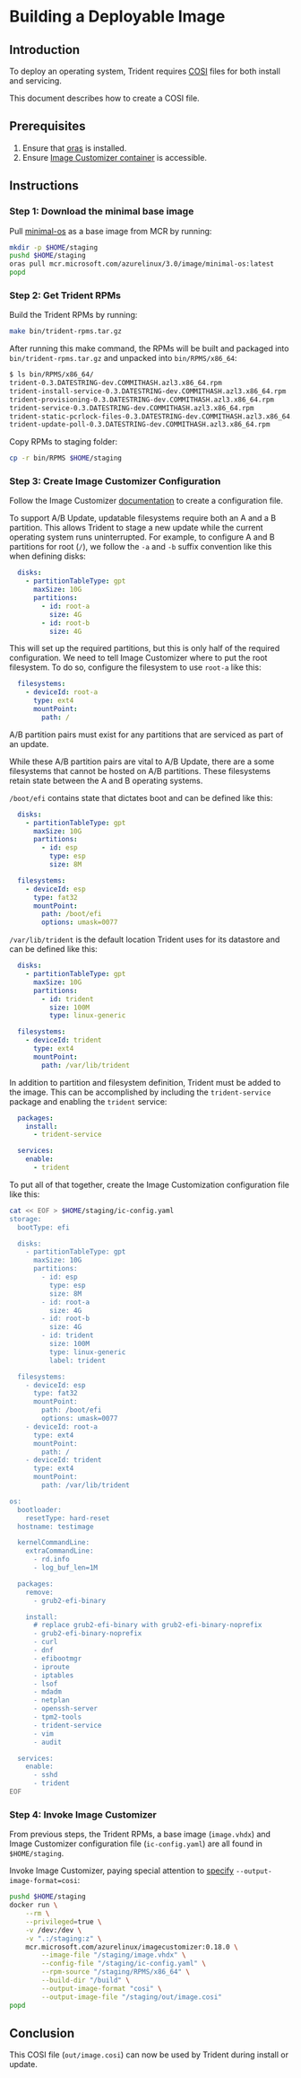 
# Building a Deployable Image

<!--
DELETE ME AFTER COMPLETING THE DOCUMENT!
---
Task: https://dev.azure.com/mariner-org/polar/_workitems/edit/13123
Title: Building a Deployable Image
Type: Tutorial
Objective:

Very hand-holdy tutorial on how to build an image with Prism.

The image should have AB update enabled so we can use it in future tutorials!
-->

## Introduction

To deploy an operating system, Trident requires [COSI](../Reference/COSI.md) files for both install and servicing.

This document describes how to create a COSI file.

## Prerequisites

1. Ensure that [oras](https://oras.land/docs/installation/) is installed.
2. Ensure [Image Customizer container](https://microsoft.github.io/azure-linux-image-tools/imagecustomizer/quick-start/quick-start.html) is accessible.

## Instructions

### Step 1: Download the minimal base image

Pull [minimal-os](../Reference/Glossary.md#minimal-os) as a base image from MCR by running:

``` bash
mkdir -p $HOME/staging
pushd $HOME/staging
oras pull mcr.microsoft.com/azurelinux/3.0/image/minimal-os:latest
popd
```

### Step 2: Get Trident RPMs

Build the Trident RPMs by running:

``` bash
make bin/trident-rpms.tar.gz
```

After running this make command, the RPMs will be built and packaged into `bin/trident-rpms.tar.gz` and unpacked into `bin/RPMS/x86_64`:

``` bash
$ ls bin/RPMS/x86_64/
trident-0.3.DATESTRING-dev.COMMITHASH.azl3.x86_64.rpm
trident-install-service-0.3.DATESTRING-dev.COMMITHASH.azl3.x86_64.rpm
trident-provisioning-0.3.DATESTRING-dev.COMMITHASH.azl3.x86_64.rpm
trident-service-0.3.DATESTRING-dev.COMMITHASH.azl3.x86_64.rpm
trident-static-pcrlock-files-0.3.DATESTRING-dev.COMMITHASH.azl3.x86_64.rpm
trident-update-poll-0.3.DATESTRING-dev.COMMITHASH.azl3.x86_64.rpm
```

Copy RPMs to staging folder:

``` bash
cp -r bin/RPMS $HOME/staging
```

### Step 3: Create Image Customizer Configuration

Follow the Image Customizer [documentation](https://microsoft.github.io/azure-linux-image-tools/imagecustomizer/README.html) to create a configuration file.

To support A/B Update, updatable filesystems require both an A and a B partition.  This allows Trident to stage a new update while the current operating system runs uninterrupted.  For example, to configure A and B partitions for root (`/`), we follow the `-a` and `-b` suffix convention like this when defining disks:

``` yaml
  disks:
    - partitionTableType: gpt
      maxSize: 10G
      partitions:
        - id: root-a
          size: 4G
        - id: root-b
          size: 4G
```

This will set up the required partitions, but this is only half of the required configuration.  We need to tell Image Customizer where to put the root filesystem.  To do so, configure the filesystem to use `root-a` like this:

``` yaml
  filesystems:
    - deviceId: root-a
      type: ext4
      mountPoint:
        path: /
```

A/B partition pairs must exist for any partitions that are serviced as part of an update.

While these A/B partition pairs are vital to A/B Update, there are a some filesystems that cannot be hosted on A/B partitions. These filesystems retain state between the A and B operating systems.

`/boot/efi` contains state that dictates boot and can be defined like this:

``` yaml
  disks:
    - partitionTableType: gpt
      maxSize: 10G
      partitions:
        - id: esp
          type: esp
          size: 8M

  filesystems:
    - deviceId: esp
      type: fat32
      mountPoint:
        path: /boot/efi
        options: umask=0077
```

`/var/lib/trident` is the default location Trident uses for its datastore and can be defined like this:

``` yaml
  disks:
    - partitionTableType: gpt
      maxSize: 10G
      partitions:
        - id: trident
          size: 100M
          type: linux-generic

  filesystems:
    - deviceId: trident
      type: ext4
      mountPoint:
        path: /var/lib/trident

```

In addition to partition and filesystem definition, Trident must be added to the image.  This can be accomplished by including the `trident-service` package and enabling the `trident` service:

``` yaml
  packages:
    install:
      - trident-service

  services:
    enable:
      - trident
```

To put all of that together, create the Image Customization configuration file like this:

``` bash
cat << EOF > $HOME/staging/ic-config.yaml
storage:
  bootType: efi

  disks:
    - partitionTableType: gpt
      maxSize: 10G
      partitions:
        - id: esp
          type: esp
          size: 8M
        - id: root-a
          size: 4G
        - id: root-b
          size: 4G
        - id: trident
          size: 100M
          type: linux-generic
          label: trident

  filesystems:
    - deviceId: esp
      type: fat32
      mountPoint:
        path: /boot/efi
        options: umask=0077
    - deviceId: root-a
      type: ext4
      mountPoint:
        path: /
    - deviceId: trident
      type: ext4
      mountPoint:
        path: /var/lib/trident

os:
  bootloader:
    resetType: hard-reset
  hostname: testimage

  kernelCommandLine:
    extraCommandLine:
      - rd.info
      - log_buf_len=1M

  packages:
    remove:
      - grub2-efi-binary

    install:
      # replace grub2-efi-binary with grub2-efi-binary-noprefix
      - grub2-efi-binary-noprefix
      - curl
      - dnf
      - efibootmgr
      - iproute
      - iptables
      - lsof
      - mdadm
      - netplan
      - openssh-server
      - tpm2-tools
      - trident-service
      - vim
      - audit

  services:
    enable:
      - sshd
      - trident
EOF
```

### Step 4: Invoke Image Customizer

From previous steps, the Trident RPMs, a base image (`image.vhdx`) and Image Customizer configuration file (`ic-config.yaml`) are all found in `$HOME/staging`.

Invoke Image Customizer, paying special attention to [specify](https://microsoft.github.io/azure-linux-image-tools/imagecustomizer/api/cli.html#--output-image-formatformat) `--output-image-format=cosi`:

``` bash
pushd $HOME/staging
docker run \
    --rm \
    --privileged=true \
    -v /dev:/dev \
    -v ".:/staging:z" \
    mcr.microsoft.com/azurelinux/imagecustomizer:0.18.0 \
        --image-file "/staging/image.vhdx" \
        --config-file "/staging/ic-config.yaml" \
        --rpm-source "/staging/RPMS/x86_64" \
        --build-dir "/build" \
        --output-image-format "cosi" \
        --output-image-file "/staging/out/image.cosi"
popd
```

## Conclusion

This COSI file (`out/image.cosi`) can now be used by Trident during install or update.